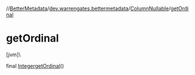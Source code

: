 //[BetterMetadata](../../../index.md)/[dev.warrengates.bettermetadata](../index.md)/[ColumnNullable](index.md)/[getOrdinal](get-ordinal.md)

# getOrdinal

[jvm]\

final [Integer](https://docs.oracle.com/javase/8/docs/api/java/lang/Integer.html)[getOrdinal](get-ordinal.md)()
